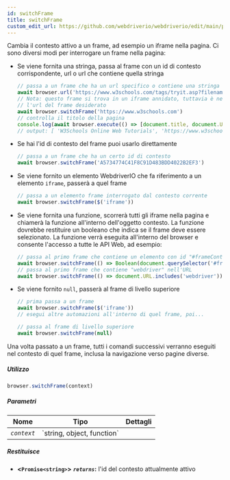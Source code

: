 ```yaml
---
id: switchFrame
title: switchFrame
custom_edit_url: https://github.com/webdriverio/webdriverio/edit/main/packages/webdriverio/src/commands/browser/switchFrame.ts
---
```


Cambia il contesto attivo a un frame, ad esempio un iframe nella pagina. Ci sono diversi modi per interrogare un frame
nella pagina:

  - Se viene fornita una stringa, passa al frame con un id di contesto corrispondente, url o url che contiene quella stringa
    ```ts
    // passa a un frame che ha un url specifico o contiene una stringa nell'url
    await browser.url('https://www.w3schools.com/tags/tryit.asp?filename=tryhtml_iframe')
    // Nota: questo frame si trova in un iframe annidato, tuttavia è necessario fornire solo
    // l'url del frame desiderato
    await browser.switchFrame('https://www.w3schools.com')
    // controlla il titolo della pagina
    console.log(await browser.execute(() => [document.title, document.URL]))
    // output: [ 'W3Schools Online Web Tutorials', 'https://www.w3schools.com/' ]
    ```

  - Se hai l'id di contesto del frame puoi usarlo direttamente
    ```ts
    // passa a un frame che ha un certo id di contesto
    await browser.switchFrame('A5734774C41F8C91D483BDD4022B2EF3')
    ```

  - Se viene fornito un elemento WebdriverIO che fa riferimento a un elemento `iframe`, passerà a quel frame
    ```ts
    // passa a un elemento frame interrogato dal contesto corrente
    await browser.switchFrame($('iframe'))
    ```

  - Se viene fornita una funzione, scorrerà tutti gli iframe nella pagina e chiamerà la funzione all'interno dell'oggetto
    contesto. La funzione dovrebbe restituire un booleano che indica se il frame deve essere selezionato. La funzione
    verrà eseguita all'interno del browser e consente l'accesso a tutte le API Web, ad esempio:
    ```ts
    // passa al primo frame che contiene un elemento con id "#frameContent"
    await browser.switchFrame(() => Boolean(document.querySelector('#frameContent')))
    // passa al primo frame che contiene "webdriver" nell'URL
    await browser.switchFrame(() => document.URL.includes('webdriver'))
    ```

  - Se viene fornito `null`, passerà al frame di livello superiore
    ```ts
    // prima passa a un frame
    await browser.switchFrame($('iframe'))
    // esegui altre automazioni all'interno di quel frame, poi...

    // passa al frame di livello superiore
    await browser.switchFrame(null)
    ```

Una volta passato a un frame, tutti i comandi successivi verranno eseguiti nel contesto di quel frame,
inclusa la navigazione verso pagine diverse.

##### Utilizzo

```js
browser.switchFrame(context)
```

##### Parametri

<table>
  <thead>
    <tr>
      <th>Nome</th><th>Tipo</th><th>Dettagli</th>
    </tr>
  </thead>
  <tbody>
    <tr>
      <td><code><var>context</var></code></td>
      <td>`string, object, function`</td>
      <td></td>
    </tr>
  </tbody>
</table>

##### Restituisce

- **&lt;`Promise<string>`&gt;**
            **<code><var>returns</var></code>:**  l'id del contesto attualmente attivo